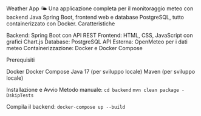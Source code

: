 Weather App 🌤️
Una applicazione completa per il monitoraggio meteo con backend Java Spring Boot, frontend web e database PostgreSQL, tutto containerizzato con Docker.
Caratteristiche

Backend: Spring Boot con API REST
Frontend: HTML, CSS, JavaScript con grafici Chart.js
Database: PostgreSQL
API Esterna: OpenMeteo per i dati meteo
Containerizzazione: Docker e Docker Compose

Prerequisiti

Docker
Docker Compose
Java 17 (per sviluppo locale)
Maven (per sviluppo locale)

Installazione e Avvio
Metodo manuale:
`cd backend`
`mvn clean package -DskipTests`

Compila il backend:
`docker-compose up --build`


